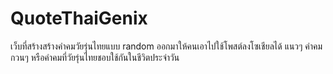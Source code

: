 # QuoteThaiGenix
เว็บที่สร้างสร้างคำคมวัยรุ่นไทยแบบ random ออกมาให้คนเอาไปใช้โพสต์ลงโซเชียลได้ แนวๆ คำคมกวนๆ หรือคำคมที่วัยรุ่นไทยชอบใช้กันในชีวิตประจำวัน
